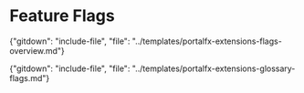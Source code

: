 
# Feature Flags

{"gitdown": "include-file", "file": "../templates/portalfx-extensions-flags-overview.md"}

{"gitdown": "include-file", "file": "../templates/portalfx-extensions-glossary-flags.md"}